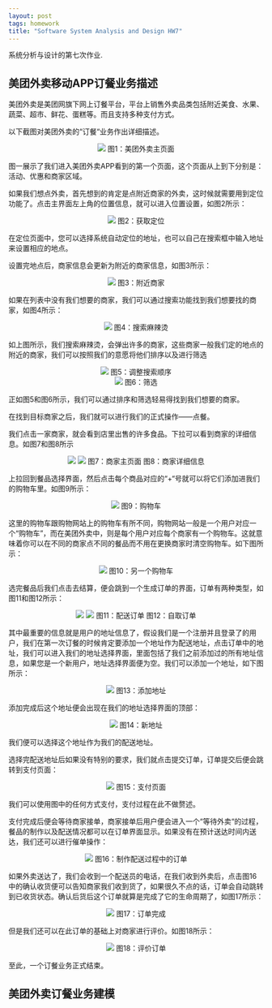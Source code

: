 ```yaml
---
layout: post
tags: homework
title: "Software System Analysis and Design HW7"
---
```

系统分析与设计的第七次作业.

## 美团外卖移动APP订餐业务描述
美团外卖是美团网旗下网上订餐平台，平台上销售外卖品类包括附近美食、水果、蔬菜、超市、鲜花、蛋糕等。而且支持多种支付方式。

以下截图对美团外卖的“订餐“业务作出详细描述。

<center>
	<img src="https://github.com/Heimzeng/Heimzeng.github.io/blob/master/assets/img/post/ssaad_hw7/mainpage.png?raw=true">
	图1：美团外卖主页面
</center>

图一展示了我们进入美团外卖APP看到的第一个页面，这个页面从上到下分别是：活动、优惠和商家区域。

如果我们想点外卖，首先想到的肯定是点附近商家的外卖，这时候就需要用到定位功能了。点击主界面左上角的位置信息，就可以进入位置设置，如图2所示：

<center>
	<img src="https://github.com/Heimzeng/Heimzeng.github.io/blob/master/assets/img/post/ssaad_hw7/location.png?raw=true">
	图2：获取定位
</center>

在定位页面中，您可以选择系统自动定位的地址，也可以自己在搜索框中输入地址来设置相应的地点。

设置完地点后，商家信息会更新为附近的商家信息，如图3所示：

<center>
	<img src="https://github.com/Heimzeng/Heimzeng.github.io/blob/master/assets/img/post/ssaad_hw7/nearby.png?raw=true">
	图3：附近商家
</center>

如果在列表中没有我们想要的商家，我们可以通过搜索功能找到我们想要找的商家，如图4所示：

<center>
	<img src="https://github.com/Heimzeng/Heimzeng.github.io/blob/master/assets/img/post/ssaad_hw7/malatang.png?raw=true">
	图4：搜索麻辣烫
</center>

如上图所示，我们搜索麻辣烫，会弹出许多的商家，这些商家一般我们定的地点的附近的商家，我们可以按照我们的意愿将他们排序以及进行筛选

<center>
	<img src="https://github.com/Heimzeng/Heimzeng.github.io/blob/master/assets/img/post/ssaad_hw7/sort.png?raw=true">
	图5：调整搜索顺序
</center>

<center>
	<img src="https://github.com/Heimzeng/Heimzeng.github.io/blob/master/assets/img/post/ssaad_hw7/filter.png?raw=true">
	图6：筛选
</center>

正如图5和图6所示，我们可以通过排序和筛选轻易得找到我们想要的商家。

在找到目标商家之后，我们就可以进行我们的正式操作——点餐。

我们点击一家商家，就会看到店里出售的许多食品。下拉可以看到商家的详细信息。如图7和图8所示

<center>
	<img src="https://github.com/Heimzeng/Heimzeng.github.io/blob/master/assets/img/post/ssaad_hw7/targetStore.png?raw=true"> <img src="https://github.com/Heimzeng/Heimzeng.github.io/blob/master/assets/img/post/ssaad_hw7/storeDetail.png?raw=true">
	图7：商家主页面 	图8：商家详细信息
</center>

上拉回到餐品选择界面，然后点击每个商品对应的“+“号就可以将它们添加进我们的购物车里。如图9所示：

<center>
	<img src="https://github.com/Heimzeng/Heimzeng.github.io/blob/master/assets/img/post/ssaad_hw7/pocket.png?raw=true">
	图9：购物车
</center>

这里的购物车跟购物网站上的购物车有所不同，购物网站一般是一个用户对应一个“购物车”，而在美团外卖中，则是每个用户对应每个商家有一个购物车。这就意味着你可以在不同的商家点不同的餐品而不用在更换商家时清空购物车。如下图所示：

<center>
	<img src="https://github.com/Heimzeng/Heimzeng.github.io/blob/master/assets/img/post/ssaad_hw7/pocket2.png?raw=true">
	图10：另一个购物车
</center>

选完餐品后我们点击去结算，便会跳到一个生成订单的界面，订单有两种类型，如图11和图12所示：

<center>
	<img src="https://github.com/Heimzeng/Heimzeng.github.io/blob/master/assets/img/post/ssaad_hw7/order1.jpg?raw=true"> <img src="https://github.com/Heimzeng/Heimzeng.github.io/blob/master/assets/img/post/ssaad_hw7/order2.jpg?raw=true">
	图11：配送订单 	图12：自取订单
</center>

其中最重要的信息就是用户的地址信息了，假设我们是一个注册并且登录了的用户，我们在第一次订餐的时候肯定要添加一个地址作为配送地址，点击订单中的地址，我们可以进入我们的地址选择界面，里面包括了我们之前添加过的所有地址信息，如果您是一个新用户，地址选择界面便为空。我们可以添加一个地址，如下图所示：

<center>
	<img src="https://github.com/Heimzeng/Heimzeng.github.io/blob/master/assets/img/post/ssaad_hw7/addaddr.png?raw=true">
	图13：添加地址
</center>

添加完成后这个地址便会出现在我们的地址选择界面的顶部：

<center>
	<img src="https://github.com/Heimzeng/Heimzeng.github.io/blob/master/assets/img/post/ssaad_hw7/topaddr.jpg?raw=true">
	图14：新地址
</center>

我们便可以选择这个地址作为我们的配送地址。

选择完配送地址后如果没有特别的要求，我们就点击提交订单，订单提交后便会跳转到支付页面：

<center>
	<img src="https://github.com/Heimzeng/Heimzeng.github.io/blob/master/assets/img/post/ssaad_hw7/payorder.png?raw=true">
	图15：支付页面
</center>

我们可以使用图中的任何方式支付，支付过程在此不做赘述。

支付完成后便会等待商家接单，商家接单后用户便会进入一个“等待外卖“的过程，餐品的制作以及配送情况都可以在订单界面显示。如果没有在预计送达时间内送达，我们还可以进行催单操作：

<center>
	<img src="https://github.com/Heimzeng/Heimzeng.github.io/blob/master/assets/img/post/ssaad_hw7/ordering.png?raw=true">
	图16：制作配送过程中的订单
</center>

如果外卖送达了，我们会收到一个配送员的电话，在我们收到外卖后，点击图16中的确认收货便可以告知商家我们收到货了，如果很久不点的话，订单会自动跳转到已收货状态。确认后货后这个订单就算是完成了它的生命周期了，如图17所示：

<center>
	<img src="https://github.com/Heimzeng/Heimzeng.github.io/blob/master/assets/img/post/ssaad_hw7/ordering.png?raw=true">
	图17：订单完成
</center>

但是我们还可以在此订单的基础上对商家进行评价。如图18所示：

<center>
	<img src="https://github.com/Heimzeng/Heimzeng.github.io/blob/master/assets/img/post/ssaad_hw7/eva.png?raw=true">
	图18：评价订单
</center>

至此，一个订餐业务正式结束。

## 美团外卖订餐业务建模

